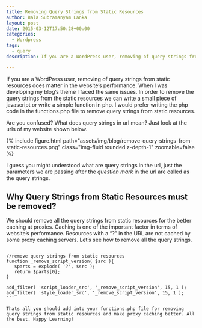 ```yaml
---
title: Removing Query Strings from Static Resources
author: Bala Subramanyam Lanka
layout: post
date: 2015-03-12T17:50:28+00:00
categories:
  - Wordpress
tags:
  - query
description: If you are a WordPress user, removing of query strings from static resources does matter in the website&#8217;s performance. When I was developing my blog&#8217;s theme I faced the same issues. 

---
```

If you are a WordPress user, removing of query strings from static resources does matter in the website&#8217;s performance. When I was developing my blog&#8217;s theme I faced the same issues. In order to remove the query strings from the static resources we can write a small piece of javascript or write a simple function in php. I would prefer writing the php code in the functions.php file to remove query strings from static resources.

Are you confused? What does query strings in url mean? Just look at the urls of my website shown below.

{% include figure.html path="assets/img/blog/remove-query-strings-from-static-resources.png" class="img-fluid rounded z-depth-1" zoomable=false %}

I guess you might understood what are query strings in the url, just the parameters we are passing after the _question mark_ in the url are called as the query strings.

## Why Query Strings from Static Resources must be removed?

We should remove all the query strings from static resources for the better caching at proxies. Caching is one of the important factor in terms of website&#8217;s performance. Resources with a &#8220;?&#8221; in the URL are not cached by some proxy caching servers. Let&#8217;s see how to remove all the query strings.

<pre class="language-java"><code>
//remove query strings from static resources
function _remove_script_version( $src ){ 
   $parts = explode( '?', $src ); 
   return $parts[0]; 
}
 
add_filter( 'script_loader_src', '_remove_script_version', 15, 1 ); 
add_filter( 'style_loader_src', '_remove_script_version', 15, 1 ); 
```

Thats all you should add into your functions.php file for removing query strings from static resources and make proxy caching better. All the best. Happy Learning!